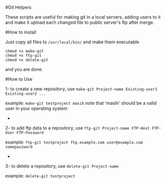 #Git Helpers

These scripts are useful for making git in a local servers, adding users to it and make it upload each changed file to public server's ftp after merge.


#How to install

Just copy all files to `/usr/local/bin/` and make them executable
```
chmod +x make-git
chmod +x ftp-git
chmod +x delete-git
```
and you are done.

#How to Use

1- to create a new repository, use `make-git Project-name Existing-user1 Existing-user2 ...`

example: `make-git testproject masih`
note that 'masih' should be a valid user in your operating system

-

2- to add ftp data to a repository, use `ftp-git Project-name FTP-Host FTP-User FTP-Password`

example: `ftp-git testproject ftp.example.com user@example.com somepassword`

-

3- to delete a repository, use `delete-git Project-name`

example: `delete-git testproject`